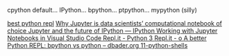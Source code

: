 
cpython default...
IPython...
bpython...
ptpython...
mypython (silly)

[best python repl](https://www.google.com/search?q=best+python+repl)
[Why Jupyter is data scientists’ computational notebook of choice ](https://www.nature.com/articles/d41586-018-07196-1)
[Jupyter and the future of IPython — IPython ](https://ipython.org/)
[Working with Jupyter Notebooks in Visual Studio Code ](https://code.visualstudio.com/docs/python/jupyter-support)
[Repl.it - Python 3 ](https://repl.it/@enaard/Python-3)
[Repl.it - o ](https://repl.it/@tinaab20/o)
[A better Python REPL: bpython vs python – dbader.org ](https://dbader.org/blog/bpython-a-better-python-repl)
[11-python-shells ](https://www.southampton.ac.uk/~fangohr/teaching/python/book/html/11-python-shells.html)

